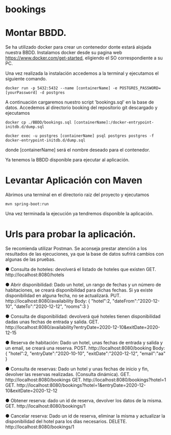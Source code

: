 # bookings

# Montar BBDD.
  Se ha utilizado docker para crear un contenedor donte estará alojada nuestra BBDD. Instalamos docker desde su pagina web https://www.docker.com/get-started, eligiendo el SO correspondiente a su PC.
  
  Una vez realizada la instalación accedemos a la terminal y ejecutamos el siguiente comando.
    
    docker run -p 5432:5432 --name [containerName] -e POSTGRES_PASSWORD=[yourPassword] -d postgres
    
  A continuación cargaremos nuestro script 'bookings.sql' en la base de datos. Accedemos al directorio booking del repositorio git descargado y ejecutamos
    
    docker cp ./BBDD/bookings.sql [containerName]:/docker-entrypoint-initdb.d/dump.sql

    docker exec -u postgres [containerName] psql postgres postgres -f docker-entrypoint-initdb.d/dump.sql
    
  donde [containerName] será el nombre deseado para el contenedor.

  Ya tenemos la BBDD disponible para ejecutar al aplicación.


# Levantar Aplicación con Maven

  Abrimos una terminal en el directorio raiz del proyecto y ejecutamos 
  		
	mvn spring-boot:run 
		
  Una vez terminada la ejecución ya tendremos disponible la aplicación.


# Urls para probar la aplicación.
  Se recomienda utilizar Postman. Se aconseja prestar atención a los resultados de las ejecuciones, ya que la base de datos sufrirá cambios con algunas de las pruebas.
  
  ● Consulta de hoteles: devolverá el listado de hoteles que existen
     GET. http://localhost:8080/hotels

  ● Abrir disponibilidad: Dado un hotel, un rango de fechas y un número de
habitaciones, se creará disponibilidad para dichas fechas. Si ya existe
disponibilidad en alguna fecha, no se actualizará.
     PUT. http://localhost:8080/availability
     Body:
        {
	        "hotel":2,
	        "dateFrom":"2020-12-10",
	        "dateTo":"2020-12-12",
	        "rooms":3
        }
 
  ● Consulta de disponibilidad: devolverá qué hoteles tienen disponibilidad dadas
unas fechas de entrada y salida.
     GET. http://localhost:8080/availability?entryDate=2020-12-10&exitDate=2020-12-15


  ● Reserva de habitación: Dado un hotel, unas fechas de entrada y salida y un
email, se creará una reserva.
     POST. http://localhost:8080/booking
     Body:
         {
	         "hotel":2,
	         "entryDate":"2020-10-10",
	         "exitDate":"2020-12-12",
	         "email":"aa"
         }

● Consulta de reservas: Dado un hotel y unas fechas de inicio y fin, devolver las
reservas realizadas. (Consulta dinámica).
     GET. http://localhost:8080/bookings
     GET. http://localhost:8080/bookings?hotel=1
     GET. http://localhost:8080/bookings?hotel=1&entryDate=2020-12-10&exitDate=2020-12-12    
     
● Obtener reserva: dado un id de reserva, devolver los datos de la misma.
     GET. http://localhost:8080/bookings/1

● Cancelar reserva: Dado un id de reserva, eliminar la misma y actualizar la
disponibilidad del hotel para los días necesarios.
     DELETE. http://localhost:8080/bookings/1
